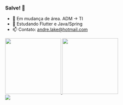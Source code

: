 ### Salve! 👋


- 🔭 Em mudança de área. ADM -> TI
- 🌱 Estudando Flutter e Java/Spring
- 📫 Contato: andre.lake@hotmail.com


<div>
  <a href="https://github.com/andrelake">
  <img height="180em" src="https://github-readme-stats.vercel.app/api?username=andrelake&show_icons=true&theme=dracula&include_all_commits=true&count_private=true"/>
  <img height="180em" src="https://github-readme-stats.vercel.app/api/top-langs/?username=andrelake&layout=compact&langs_count=7&theme=dracula"/>
</div>
  
<div> 
  <a href="https://www.linkedin.com/in/rafaella-ballerini-45875016a" target="_blank"><img src="https://img.shields.io/badge/-LinkedIn-%230077B5?style=for-the-            badge&logo=linkedin&logoColor=white" target="_blank"></a>
</div>
